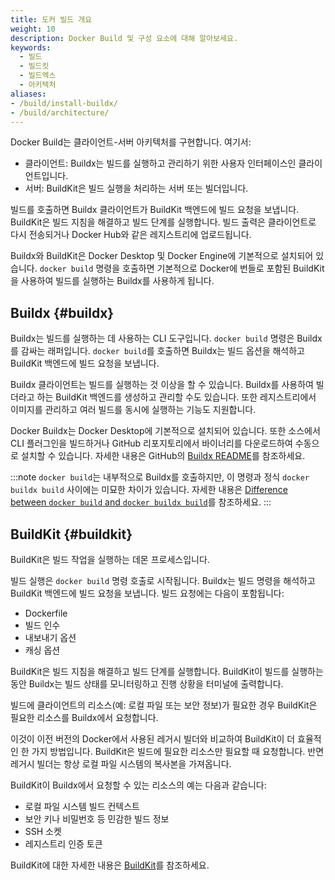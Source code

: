 ```yaml
---
title: 도커 빌드 개요
weight: 10
description: Docker Build 및 구성 요소에 대해 알아보세요.
keywords:
  - 빌드
  - 빌드킷
  - 빌드엑스
  - 아키텍처
aliases:
- /build/install-buildx/
- /build/architecture/
---
```


Docker Build는 클라이언트-서버 아키텍처를 구현합니다. 여기서:

- 클라이언트: Buildx는 빌드를 실행하고 관리하기 위한 사용자 인터페이스인 클라이언트입니다.
- 서버: BuildKit은 빌드 실행을 처리하는 서버 또는 빌더입니다.

빌드를 호출하면 Buildx 클라이언트가 BuildKit 백엔드에 빌드 요청을 보냅니다. BuildKit은 빌드 지침을 해결하고 빌드 단계를 실행합니다. 빌드 출력은 클라이언트로 다시 전송되거나 Docker Hub와 같은 레지스트리에 업로드됩니다.

Buildx와 BuildKit은 Docker Desktop 및 Docker Engine에 기본적으로 설치되어 있습니다. `docker build` 명령을 호출하면 기본적으로 Docker에 번들로 포함된 BuildKit을 사용하여 빌드를 실행하는 Buildx를 사용하게 됩니다.

## Buildx {#buildx}

Buildx는 빌드를 실행하는 데 사용하는 CLI 도구입니다. `docker build` 명령은 Buildx를 감싸는 래퍼입니다. `docker build`를 호출하면 Buildx는 빌드 옵션을 해석하고 BuildKit 백엔드에 빌드 요청을 보냅니다.

Buildx 클라이언트는 빌드를 실행하는 것 이상을 할 수 있습니다. Buildx를 사용하여 빌더라고 하는 BuildKit 백엔드를 생성하고 관리할 수도 있습니다. 또한 레지스트리에서 이미지를 관리하고 여러 빌드를 동시에 실행하는 기능도 지원합니다.

Docker Buildx는 Docker Desktop에 기본적으로 설치되어 있습니다. 또한 소스에서 CLI 플러그인을 빌드하거나 GitHub 리포지토리에서 바이너리를 다운로드하여 수동으로 설치할 수 있습니다. 자세한 내용은 GitHub의 [Buildx README](https://github.com/docker/buildx#manual-download)를 참조하세요.

:::note
`docker build`는 내부적으로 Buildx를 호출하지만, 이 명령과 정식 `docker buildx build` 사이에는 미묘한 차이가 있습니다. 자세한 내용은 [Difference between `docker build` and `docker buildx build`](../builders/_index.md#difference-between-docker-build-and-docker-buildx-build)를 참조하세요.
:::

## BuildKit {#buildkit}

BuildKit은 빌드 작업을 실행하는 데몬 프로세스입니다.

빌드 실행은 `docker build` 명령 호출로 시작됩니다. Buildx는 빌드 명령을 해석하고 BuildKit 백엔드에 빌드 요청을 보냅니다. 빌드 요청에는 다음이 포함됩니다:

- Dockerfile
- 빌드 인수
- 내보내기 옵션
- 캐싱 옵션

BuildKit은 빌드 지침을 해결하고 빌드 단계를 실행합니다. BuildKit이 빌드를 실행하는 동안 Buildx는 빌드 상태를 모니터링하고 진행 상황을 터미널에 출력합니다.

빌드에 클라이언트의 리소스(예: 로컬 파일 또는 보안 정보)가 필요한 경우 BuildKit은 필요한 리소스를 Buildx에서 요청합니다.

이것이 이전 버전의 Docker에서 사용된 레거시 빌더와 비교하여 BuildKit이 더 효율적인 한 가지 방법입니다. BuildKit은 빌드에 필요한 리소스만 필요할 때 요청합니다. 반면 레거시 빌더는 항상 로컬 파일 시스템의 복사본을 가져옵니다.

BuildKit이 Buildx에서 요청할 수 있는 리소스의 예는 다음과 같습니다:

- 로컬 파일 시스템 빌드 컨텍스트
- 보안 키나 비밀번호 등 민감한 빌드 정보
- SSH 소켓
- 레지스트리 인증 토큰

BuildKit에 대한 자세한 내용은 [BuildKit](/manuals/build/buildkit/_index.md)를 참조하세요.
